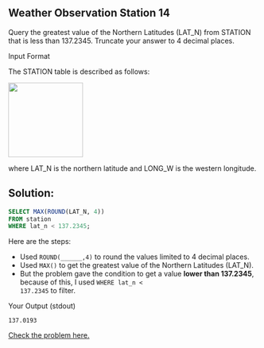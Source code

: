 ## Weather Observation Station 14

Query the greatest value of the Northern Latitudes (LAT_N) from STATION that is less than 137.2345. Truncate your answer to 4 decimal places.

Input Format

The STATION table is described as follows:

<img src="https://s3.amazonaws.com/hr-challenge-images/9336/1449345840-5f0a551030-Station.jpg" width="150">

where LAT_N is the northern latitude and LONG_W is the western longitude.


## Solution:
~~~sql
SELECT MAX(ROUND(LAT_N, 4))
FROM station
WHERE lat_n < 137.2345;
~~~

Here are the steps:
- Used <code>ROUND(______,4)</code> to round the values limited to 4 decimal places.
- Used <code>MAX()</code> to get the greatest value of the Northern Latitudes (LAT_N).
- But the problem gave the condition to get a value **lower than 137.2345**, because of this, I used <code>WHERE lat_n < 137.2345</code> to filter.


Your Output (stdout)
```
137.0193
```


[Check the problem here.](https://www.hackerrank.com/challenges/weather-observation-station-14/problem)
